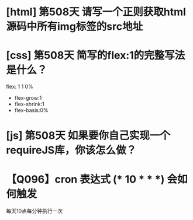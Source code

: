 # [html] 第508天 请写一个正则获取html源码中所有img标签的src地址

# [css] 第508天 简写的flex:1的完整写法是什么？

flex: 1 1 0%
- flex-grow:1
- flex-shrink:1
- flex-basis:0%

# [js] 第508天 如果要你自己实现一个requireJS库，你该怎么做？

# 【Q096】cron 表达式 (* 10 * * *) 会如何触发

每天10点每分钟执行一次
